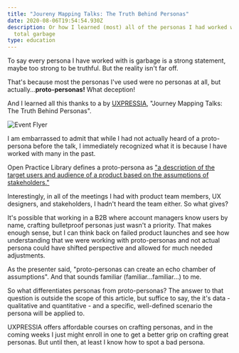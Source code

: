 ```yaml
---
title: "Joureny Mapping Talks: The Truth Behind Personas"
date: 2020-08-06T19:54:54.930Z
description: Or how I learned (most) all of the personas I had worked with were
  total garbage
type: education
---
```

To say every persona I have worked with is garbage is a strong statement, maybe too strong to be truthful. But the reality isn't far off.

That's because most the personas I've used were no personas at all, but actually...**proto-personas!** What deception!

And I learned all this thanks to a by [UXPRESSIA](https://uxpressia.com/), "Journey Mapping Talks: The Truth Behind Personas".

![Event Flyer](/img/screen-shot-2020-08-11-at-2.54.40-pm.png)

I am embarrassed to admit that while I had not actually heard of a proto-persona before the talk, I immediately recognized what it is because I have worked with many in the past.

Open Practice Library defines a proto-persona as ["a description of the target users and audience of a product based on the assumptions of stakeholders."](https://openpracticelibrary.com/practice/proto-persona/)

Interestingly, in all [](https://openpracticelibrary.com/practice/proto-persona/)of the meetings I had with product team members, UX designers, and stakeholders, I hadn't heard the team either. So what gives?

It's possible that working in a B2B where account managers know users by name, crafting bulletproof personas just wasn't a priority. That makes enough sense, but I can think back on failed product launches and see how understanding that we were working with proto-personas and not actual persona could have shifted perspective and allowed for much needed adjustments. 

As the presenter said, "proto-personas can create an echo chamber of assumptions". And that sounds familiar (familiar...familiar...) to me.

So what differentiates personas from proto-personas? The answer to that question is outside the scope of this article, but suffice to say, the it's data - qualitative and quantitative - and a specific, well-defined scenario the persona will be applied to.

UXPRESSIA offers affordable courses on crafting personas, and in the coming weeks I just might enroll in one to get a better grip on crafting great personas. But until then, at least I know how to spot a bad persona.